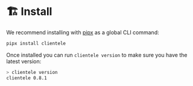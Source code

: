 # 🏗️ Install

We recommend installing with [pipx](https://github.com/pypa/pipx) as a global CLI command:

```sh
pipx install clientele
```

Once installed you can run `clientele version` to make sure you have the latest version:

```sh
> clientele version
clientele 0.8.1
```
